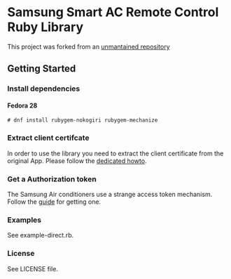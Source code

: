 # Samsung Smart AC Remote Control Ruby Library

This project was forked from an [unmantained repository](https://bitbucket.org/CloCkWeRX/samsung-remote/)

## Getting Started

### Install dependencies

#### Fedora 28
```
# dnf install rubygem-nokogiri rubygem-mechanize
```

### Extract client certifcate
In order to use the library you need to extract the client certificate from the original
App. Please follow the [dedicated howto](doc/extractClientCertificate.md).

### Get a Authorization token
The Samsung Air conditioners use a strange access token mechanism.
Follow the [guide](doc/getAccessToken.md) for getting one.

### Examples
See example-direct.rb.

### License
See LICENSE file.
